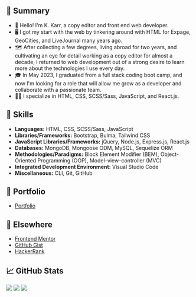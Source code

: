 ## 📝 Summary

- 👋 Hello! I'm K. Karr, a copy editor and front end web developer.
- 🖥️ I got my start with the web by tinkering around with HTML for Expage, GeoCities, and LiveJournal many years ago.
- 🗺️ After collecting a few degrees, living abroad for two years, and cultivating an eye for detail working as a copy editor for almost a decade, I returned to web development out of a strong desire to learn more about the technologies I use every day.
- 🎓 In May 2023, I graduated from a full stack coding boot camp, and now I'm looking for a role that will allow me grow as a developer and collaborate with a passionate team.
- 🐱‍💻 I specialize in HTML, CSS, SCSS/Sass, JavaScript, and React.js.

## 🎨 Skills

- **Languages:** HTML, CSS, SCSS/Sass, JavaScript
- **Libraries/Frameworks:** Bootstrap, Bulma, Tailwind CSS
- **JavaScript Libraries/Frameworks:** jQuery, Node.js, Express.js, React.js
- **Databases:** MongoDB, Mongoose ODM, MySQL, Sequelize ORM
- **Methodologies/Paradigms:** Block Element Modifier (BEM), Object-Oriented Programming (OOP), Model–view–controller (MVC)
- **Integrated Development Environment:** Visual Studio Code
- **Miscellaneous:** CLI, Git, GitHub

## 📁 Portfolio

- [Portfolio](https://kkarrwrites.carrd.co/)

## 🔗 Elsewhere

- [Frontend Mentor](https://www.frontendmentor.io/profile/kkarrwrites)
- [GitHub Gist](https://gist.github.com/kkarrwrites)
- [HackerRank](https://www.hackerrank.com/kkarrwrites)

## 📈 GitHub Stats

<img src="https://github-readme-stats.vercel.app/api/top-langs?username=kkarrwrites&layout=compact"/>
<img src="https://github-readme-stats.vercel.app/api?username=kkarrwrites&show_icons=true"/>
<img src="https://github-readme-streak-stats.herokuapp.com/?user=kkarrwrites"/>
<!-- 
## 🐍 Contributions

![snake gif](https://github.com/kkarrwrites/kkarrwrites/blob/output/github-contribution-grid-snake.gif)
-->
